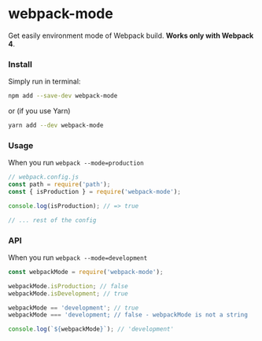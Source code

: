 # webpack-mode

Get easily environment mode of Webpack build. **Works only with Webpack 4**.

### Install

Simply run in terminal:

```sh
npm add --save-dev webpack-mode
```

or (if you use Yarn)

```sh
yarn add --dev webpack-mode
```

### Usage

When you run `webpack --mode=production`

```js
// webpack.config.js
const path = require('path');
const { isProduction } = require('webpack-mode');

console.log(isProduction); // => true

// ... rest of the config
```

### API

When you run `webpack --mode=development`

```js
const webpackMode = require('webpack-mode');

webpackMode.isProduction; // false
webpackMode.isDevelopment; // true

webpackMode == 'development'; // true
webpackMode === 'development; // false - webpackMode is not a string

console.log(`${webpackMode}`); // 'development'
```
